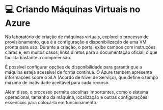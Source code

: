 # 💻 Criando Máquinas Virtuais no Azure
No laboratório de criação de máquinas virtuais, explorei o processo de provisionamento, que é a configuração e disponibilização de uma VM pronta para uso. Durante a criação, o portal exibe campos com instruções claras e, em muitos casos, links diretos para a documentação oficial, o que facilita bastante a compreensão.

É possível configurar opções de disponibilidade para garantir que a máquina esteja acessível de forma contínua. O Azure também apresenta informações sobre o SLA (Acordo de Nível de Serviço), que define o tempo máximo de inatividade aceitável para cada recurso.

Além disso, o processo permite escolhas importantes, como o sistema operacional, tamanho da máquina, localização e outras configurações essenciais para colocá-la em funcionamento.